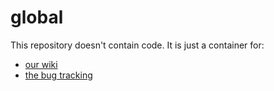 global
======

This repository doesn't contain code. It is just a container for:
* [our wiki](https://github.com/bladenight/global/wiki)
* [the bug tracking](https://github.com/bladenight/global/issues)


